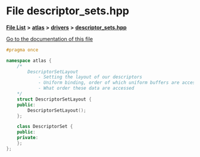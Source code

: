 

# File descriptor\_sets.hpp

[**File List**](files.md) **>** [**atlas**](dir_1e6ffef027cfcf7ded3287660b505c9f.md) **>** [**drivers**](dir_1605561db8076fbb4262fa758aa3edc0.md) **>** [**descriptor\_sets.hpp**](descriptor__sets_8hpp.md)

[Go to the documentation of this file](descriptor__sets_8hpp.md)


```C++
#pragma once

namespace atlas {
    /*
        DescriptorSetLayout
            - Setting the layout of our descriptors
            - Uniform binding, order of which uniform buffers are accessed
            - What order these data are accessed
    */
    struct DescriptorSetLayout {
    public:
        DescriptorSetLayout();
    };

    class DescriptorSet {
    public:
    private:
    };
};
```



